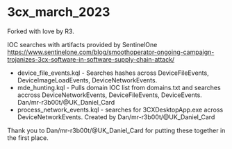 # 3cx_march_2023

Forked with love by R3.

IOC searches with artifacts provided by SentinelOne
https://www.sentinelone.com/blog/smoothoperator-ongoing-campaign-trojanizes-3cx-software-in-software-supply-chain-attack/


- device_file_events.kql - Searches hashes across DeviceFileEvents, DeviceImageLoadEvents, DeviceNetworkEvents. 
- mde_hunting.kql - Pulls domain IOC list from domains.txt and searches accross DeviceNetworkEvents, DeviceFileEvents, DeviceEvents. Dan/mr-r3b00t/@UK_Daniel_Card
- process_network_events.kql - searches for 3CXDesktopApp.exe across DeviceNetworkEvents. Created by Dan/mr-r3b00t/@UK_Daniel_Card


Thank you to Dan/mr-r3b00t/@UK_Daniel_Card for putting these together in the first place.